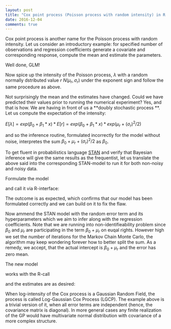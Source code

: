 ```yaml
---
layout: post
title: "Cox point process (Poisson process with random intensity) in R and STAN."
date: 2016-12-04
comments: true
---
```


Cox point process is another name for the Poisson process with random intensity. Let us consider an introductory example: 
for specified number of observations and regression coefficients generate a covariate and corresponding response,
compute the mean and estimate the parameters.

<script src="https://gist.github.com/elizavetasemenova/af7c2e8cd908f725076856e16be4d1f8.js"></script>

Well done, GLM! 

Now spice up the intensity of the Poisson process, $\lambda$ with a random normally dstributed value $r~N(\mu_r,\sigma_r)$ under the exponent sign and follow the same procedure as above.

<script src="https://gist.github.com/elizavetasemenova/c9ee7d911da7cc25faac21cef9bfb1da.js"></script>

Not surprisingly the mean and the estimates have changed. Could we have predicted their values prior to running the numerical experiment? Yes, and that is how. We are having in front of us a  **doubly stochastic process **. Let us compute the expectation of the intensity:

$E[\lambda]=exp(\beta_0+\beta_1*x)*E[r]=exp(\beta_0+\beta_1*x)*exp(\mu_r+(\sigma_r)^2/2)$

and so the inference routine, formulated incorrectly for the model without noise, interpretes the sum $\beta_0+\mu_r+(\sigma_r)^2/2$ as $\beta_0$.

To get fluent in probabilistics language <a href="http://mc-stan.org">STAN</a> and verify that Bayesian inference will give the same results as the frequentist, let us translate the above said into the corresponding STAN-model to run it for both non-noisy and noisy data.

Formulate the model
<script src="https://gist.github.com/elizavetasemenova/00116cd5788fbc910f071712f7ddeb9c.js"></script>

and call it via R-interface:
<script src="https://gist.github.com/elizavetasemenova/94a44f1363199577f8d9c5ea13744957.js"></script>

The outcome is as expected, which confirms that our model has been formulated correctly and we can build on it to fix the flaw.

Now ammend the STAN model with the random error term and its hyperparameters which we aim to infer along with the regression coefficients. Note that we are running into non-identifieability problem since $\beta_0$ and $\mu_r$ are participating in the term $\beta_0+\mu_r$ on euqal rights. However high we set the number of iterations for the Markov Chain Monte Carlo, the algorithm may keep wondering forever how to better split the sum. As a remedy, we accept, that the actual intercept is $\beta_0+\mu_r$ and the error has zero mean.

The new model
<script src="https://gist.github.com/elizavetasemenova/dde3db3455d426a72798bcc4f273fe2e.js"></script>

works with the R-call
<script src="https://gist.github.com/elizavetasemenova/941f8745185ae65adce9d6325a4c718b.js"></script>

and the estimates are as desired:
<script src="https://gist.github.com/elizavetasemenova/99889dc391cf8917ecbc0791a2a823d8.js"></script>

When log-intensity of the Cox process is a Gaussian Random Field, the process is called Log-Gaussian Cox Process (LGCP). The example above is a trivial version of it, when all error terms are independent (hence, the covariance matrix is diagonal). In more general cases any finite realization of the GP would have multivariate normal distribution with covariance of a more complex structure.
